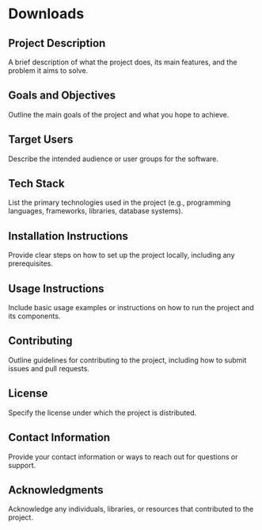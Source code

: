 # Downloads

## Project Description

A brief description of what the project does, its main features, and the problem it aims to solve.

## Goals and Objectives

Outline the main goals of the project and what you hope to achieve.

## Target Users

Describe the intended audience or user groups for the software.

## Tech Stack

List the primary technologies used in the project (e.g., programming languages, frameworks, libraries, database systems).

## Installation Instructions

Provide clear steps on how to set up the project locally, including any prerequisites.

## Usage Instructions

Include basic usage examples or instructions on how to run the project and its components.

## Contributing

Outline guidelines for contributing to the project, including how to submit issues and pull requests.

## License

Specify the license under which the project is distributed.

## Contact Information

Provide your contact information or ways to reach out for questions or support.

## Acknowledgments

Acknowledge any individuals, libraries, or resources that contributed to the project.
